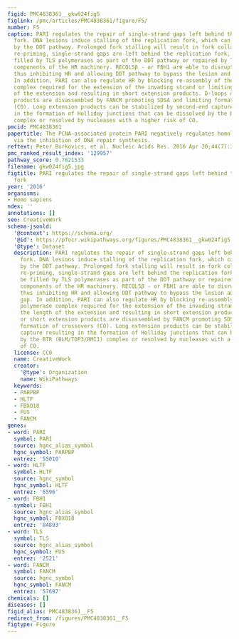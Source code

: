 ```yaml
---
figid: PMC4838361__gkw024fig5
figlink: /pmc/articles/PMC4838361/figure/F5/
number: F5
caption: PARI regulates the repair of single-strand gaps left behind the replication
  fork. DNA lesions induce stalling of the replication fork, which can be repaired
  by the DDT pathway. Prolonged fork stalling will result in fork collapse. After
  re-priming, single-strand gaps are left behind the replication fork, which can be
  filled by TLS polymerases as part of the DDT pathway or repaired by TS utilizing
  components of the HR machinery. RECQL5β - or FBH1 are able to disrupt RAD51 filament
  thus inhibiting HR and allowing DDT pathway to bypass the lesion and fill the gap.
  In addition, PARI can also regulate HR by blocking re-assembly of the DNA polymerase
  complex required for the extension of the invading strand or limiting the length
  of the extension and resulting in short extension products. D-loops or short extension
  products are disassembled by FANCM promoting SDSA and limiting formation of crossovers
  (CO). Long extension products can be stabilized by second-end capture resulting
  in the formation of Holliday junctions that can be dissolved by the BTR (BLM/TOP3/RMI1)
  complex or resolved by nucleases with a higher risk of CO.
pmcid: PMC4838361
papertitle: The PCNA-associated protein PARI negatively regulates homologous recombination
  via the inhibition of DNA repair synthesis.
reftext: Peter Burkovics, et al. Nucleic Acids Res. 2016 Apr 20;44(7):3176-3189.
pmc_ranked_result_index: '129957'
pathway_score: 0.7621533
filename: gkw024fig5.jpg
figtitle: PARI regulates the repair of single-strand gaps left behind the replication
  fork
year: '2016'
organisms:
- Homo sapiens
ndex: ''
annotations: []
seo: CreativeWork
schema-jsonld:
  '@context': https://schema.org/
  '@id': https://pfocr.wikipathways.org/figures/PMC4838361__gkw024fig5.html
  '@type': Dataset
  description: PARI regulates the repair of single-strand gaps left behind the replication
    fork. DNA lesions induce stalling of the replication fork, which can be repaired
    by the DDT pathway. Prolonged fork stalling will result in fork collapse. After
    re-priming, single-strand gaps are left behind the replication fork, which can
    be filled by TLS polymerases as part of the DDT pathway or repaired by TS utilizing
    components of the HR machinery. RECQL5β - or FBH1 are able to disrupt RAD51 filament
    thus inhibiting HR and allowing DDT pathway to bypass the lesion and fill the
    gap. In addition, PARI can also regulate HR by blocking re-assembly of the DNA
    polymerase complex required for the extension of the invading strand or limiting
    the length of the extension and resulting in short extension products. D-loops
    or short extension products are disassembled by FANCM promoting SDSA and limiting
    formation of crossovers (CO). Long extension products can be stabilized by second-end
    capture resulting in the formation of Holliday junctions that can be dissolved
    by the BTR (BLM/TOP3/RMI1) complex or resolved by nucleases with a higher risk
    of CO.
  license: CC0
  name: CreativeWork
  creator:
    '@type': Organization
    name: WikiPathways
  keywords:
  - PARPBP
  - HLTF
  - FBXO18
  - FUS
  - FANCM
genes:
- word: PARI
  symbol: PARI
  source: hgnc_alias_symbol
  hgnc_symbol: PARPBP
  entrez: '55010'
- word: HLTF
  symbol: HLTF
  source: hgnc_symbol
  hgnc_symbol: HLTF
  entrez: '6596'
- word: FBH1
  symbol: FBH1
  source: hgnc_alias_symbol
  hgnc_symbol: FBXO18
  entrez: '84893'
- word: TLS
  symbol: TLS
  source: hgnc_alias_symbol
  hgnc_symbol: FUS
  entrez: '2521'
- word: FANCM
  symbol: FANCM
  source: hgnc_symbol
  hgnc_symbol: FANCM
  entrez: '57697'
chemicals: []
diseases: []
figid_alias: PMC4838361__F5
redirect_from: /figures/PMC4838361__F5
figtype: Figure
---
```

